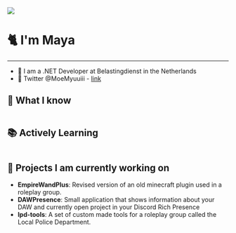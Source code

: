<img src="https://cdn.myuu.moe/banner-v1.png" />

# 🐈 I'm Maya

---

- 💼 I am a .NET Developer at Belastingdienst in the Netherlands
- 💌 Twitter @MoeMyuuiii - [link](https://x.com/MoeMyuuiii)

## 💬 What I know
<img src="https://skillicons.dev/icons?i=cs,dotnet,docker,jenkins,java,ts,html,sass,bash,bots,git,github,latex,md,regex,unity,blender,linux&perline=8" alt=""/>

## 📚 Actively Learning 
<img src="https://skillicons.dev/icons?i=kubernetes,redis,azure" alt=""/>


## 🎁 Projects I am currently working on

- **EmpireWandPlus**: Revised version of an old minecraft plugin used in a roleplay group. 
- **DAWPresence**: Small application that shows information about your DAW and currently open project in your Discord Rich Presence
- **lpd-tools**: A set of custom made tools for a roleplay group called the Local Police Department.
